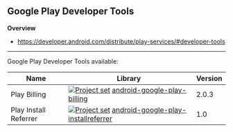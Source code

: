 ## Google Play Developer Tools 

**Overview**
- https://developer.android.com/distribute/play-services/#developer-tools<br/>

---

Google Play Developer Tools available:

| Name                  | Library | Version |
| ---                   | ---     | ---    |
| Play Billing          | [<img src="https://goo.gl/1VmF4W" title="Project set" align="top" />](https://raw.github.com/dandar3/android-google-play-billing/2.0.3/.projectset)                     [android-google-play-billing](https://github.com/dandar3/android-google-play-billing/tree/2.0.3)                 | 2.0.3 |
| Play Install Referrer | [<img src="https://goo.gl/1VmF4W" title="Project set" align="top" />](https://raw.github.com/dandar3/android-google-play-installreferrer/1.0/.projectset)             [android-google-play-installreferrer](https://github.com/dandar3/android-google-play-installreferrer/tree/1.0) | 1.0 |
